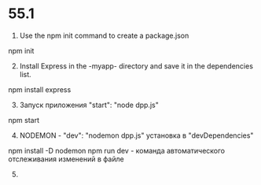 # 55.1

1. Use the npm init command to create a package.json

npm init 

2. Install Express in the -myapp- directory and save it in the dependencies list. 

npm install express

3. Запуск приложения "start": "node dpp.js"

npm start

4. NODEMON - "dev": "nodemon dpp.js" установка в "devDependencies"

npm install -D nodemon
npm run dev - команда автоматического отслеживания изменений в файле 

5. 